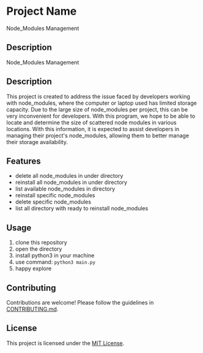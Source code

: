 # Project Name

Node_Modules Management

## Description

Node_Modules Management

## Description

This project is created to address the issue faced by developers working with node_modules, where the computer or laptop used has limited storage capacity. Due to the large size of node_modules per project, this can be very inconvenient for developers. With this program, we hope to be able to locate and determine the size of scattered node modules in various locations. With this information, it is expected to assist developers in managing their project's node_modules, allowing them to better manage their storage availability.

## Features

- delete all node_modules in under directory
- reinstall all node_modules in under directory
- list available node_modules in directory
- reinstall specific node_modules
- delete specific node_modules
- list all directory with ready to reinstall node_modules

## Usage

1. clone this repository
2. open the directory
3. install python3 in your machine
4. use command: `python3 main.py`
5. happy explore

## Contributing

Contributions are welcome! Please follow the guidelines in [CONTRIBUTING.md](CONTRIBUTING.md).

## License

This project is licensed under the [MIT License](LICENSE).
